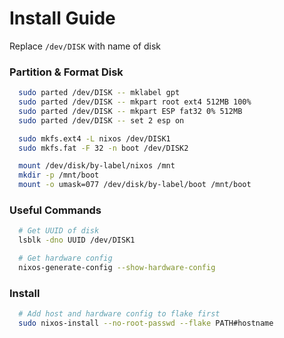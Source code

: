 # Install Guide
Replace `/dev/DISK` with name of disk

### Partition & Format Disk
```bash
  sudo parted /dev/DISK -- mklabel gpt
  sudo parted /dev/DISK -- mkpart root ext4 512MB 100%
  sudo parted /dev/DISK -- mkpart ESP fat32 0% 512MB
  sudo parted /dev/DISK -- set 2 esp on

  sudo mkfs.ext4 -L nixos /dev/DISK1
  sudo mkfs.fat -F 32 -n boot /dev/DISK2

  mount /dev/disk/by-label/nixos /mnt
  mkdir -p /mnt/boot
  mount -o umask=077 /dev/disk/by-label/boot /mnt/boot
```

### Useful Commands
```bash
  # Get UUID of disk
  lsblk -dno UUID /dev/DISK1

  # Get hardware config
  nixos-generate-config --show-hardware-config
```

### Install
```bash
  # Add host and hardware config to flake first
  sudo nixos-install --no-root-passwd --flake PATH#hostname
```



